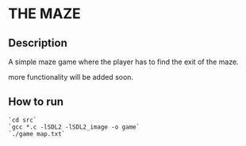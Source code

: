 # THE MAZE
## Description
A simple maze game where the player has to find the exit of the maze.

more functionality will be added soon.

## How to run
    `cd src`
    `gcc *.c -lSDL2 -lSDL2_image -o game`
    `./game map.txt`
